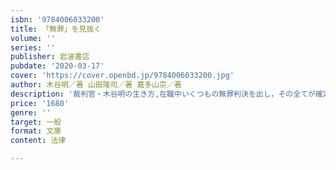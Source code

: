 ```yaml
---
isbn: '9784006033200'
title: 「無罪」を見抜く
volume: ''
series: ''
publisher: 岩波書店
pubdate: '2020-03-17'
cover: 'https://cover.openbd.jp/9784006033200.jpg'
author: 木谷明／著 山田隆司／著 嘉多山宗／著
description: '裁判官・木谷明の生き方,在職中いくつもの無罪判決を出し，その全てが確定した裁判官は，いかにして無罪を見抜いたのか．'
price: '1680'
genre: ''
target: 一般
format: 文庫
content: 法律

---
```

